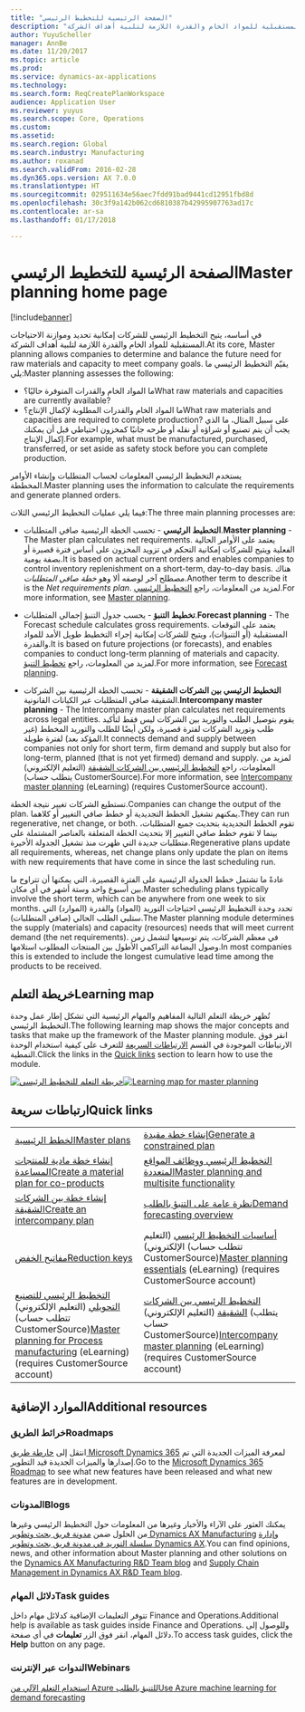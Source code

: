 ```yaml
---
title: "الصفحة الرئيسية للتخطيط الرئيسي"
description: "يتيح التخطيط الرئيسي للشركات إمكانية تحديد وموازنة الاحتياجات المستقبلية للمواد الخام والقدرة اللازمة لتلبية أهداف الشركة."
author: YuyuScheller
manager: AnnBe
ms.date: 11/20/2017
ms.topic: article
ms.prod: 
ms.service: dynamics-ax-applications
ms.technology: 
ms.search.form: ReqCreatePlanWorkspace
audience: Application User
ms.reviewer: yuyus
ms.search.scope: Core, Operations
ms.custom: 
ms.assetid: 
ms.search.region: Global
ms.search.industry: Manufacturing
ms.author: roxanad
ms.search.validFrom: 2016-02-28
ms.dyn365.ops.version: AX 7.0.0
ms.translationtype: HT
ms.sourcegitcommit: 029511634e56aec7fdd91bad9441cd12951fbd8d
ms.openlocfilehash: 30c3f9a142b062cd6810387b42995907763ad17c
ms.contentlocale: ar-sa
ms.lasthandoff: 01/17/2018

---
```


# <a name="master-planning-home-page"></a><span data-ttu-id="15df3-103">الصفحة الرئيسية للتخطيط الرئيسي</span><span class="sxs-lookup"><span data-stu-id="15df3-103">Master planning home page</span></span>

[!include[banner](../includes/banner.md)]


<span data-ttu-id="15df3-104">في أساسه، يتيح التخطيط الرئيسي للشركات إمكانية تحديد وموازنة الاحتياجات المستقبلية للمواد الخام والقدرة اللازمة لتلبية أهداف الشركة.</span><span class="sxs-lookup"><span data-stu-id="15df3-104">At its core, Master planning allows companies to determine and balance the future need for raw materials and capacity to meet company goals.</span></span> <span data-ttu-id="15df3-105">يقيّم التخطيط الرئيسي ما يلي:</span><span class="sxs-lookup"><span data-stu-id="15df3-105">Master planning assesses the following:</span></span> 

-  <span data-ttu-id="15df3-106">ما المواد الخام والقدرات المتوفرة حاليًا؟</span><span class="sxs-lookup"><span data-stu-id="15df3-106">What raw materials and capacities are currently available?</span></span> 
-  <span data-ttu-id="15df3-107">ما المواد الخام والقدرات المطلوبة لإكمال الإنتاج؟</span><span class="sxs-lookup"><span data-stu-id="15df3-107">What raw materials and capacities are required to complete production?</span></span> <span data-ttu-id="15df3-108">على سبيل المثال، ما الذي يجب أن يتم تصنيع أو شراؤه أو نقله أو طرحه جانبًا كمخزون احتياطي قبل أن يمكنك إكمال الإنتاج.</span><span class="sxs-lookup"><span data-stu-id="15df3-108">For example, what must be manufactured, purchased, transferred, or set aside as safety stock before you can complete production.</span></span>

<span data-ttu-id="15df3-109">يستخدم التخطيط الرئيسي المعلومات لحساب المتطلبات وإنشاء الأوامر المخططة.</span><span class="sxs-lookup"><span data-stu-id="15df3-109">Master planning uses the information to calculate the requirements and generate planned orders.</span></span>

<span data-ttu-id="15df3-110">فيما يلي عمليات التخطيط الرئيسي الثلاث:</span><span class="sxs-lookup"><span data-stu-id="15df3-110">The three main planning processes are:</span></span>

-  <span data-ttu-id="15df3-111">**التخطيط الرئيسي** - تحسب الخطة الرئيسية صافي المتطلبات.</span><span class="sxs-lookup"><span data-stu-id="15df3-111">**Master planning** - The Master plan calculates net requirements.</span></span> <span data-ttu-id="15df3-112">يعتمد على الأوامر الحالية الفعلية ويتيح للشركات إمكانية التحكم في تزويد المخزون على أساس فترة قصيرة أو بصفة يومية.</span><span class="sxs-lookup"><span data-stu-id="15df3-112">It is based on actual current orders and enables companies to control inventory replenishment on a short-term, day-to-day basis.</span></span> <span data-ttu-id="15df3-113">هناك مصطلح آخر لوصفه ألا وهو *خطة صافي المتطلبات*.</span><span class="sxs-lookup"><span data-stu-id="15df3-113">Another term to describe it is the *Net requirements plan*.</span></span> <span data-ttu-id="15df3-114">لمزيد من المعلومات، راجع [التخطيط الرئيسي](master-plans.md).</span><span class="sxs-lookup"><span data-stu-id="15df3-114">For more information, see [Master planning](master-plans.md).</span></span> 

-  <span data-ttu-id="15df3-115">**تخطيط التنبؤ** - يحسب جدول التنبؤ إجمالي المتطلبات.</span><span class="sxs-lookup"><span data-stu-id="15df3-115">**Forecast planning** - The Forecast schedule calculates gross requirements.</span></span> <span data-ttu-id="15df3-116">يعتمد على التوقعات المستقبلية (أو التنبؤات)، ويتيح للشركات إمكانية إجراء التخطيط طويل الأمد للمواد والقدرة.</span><span class="sxs-lookup"><span data-stu-id="15df3-116">It is based on future projections (or forecasts), and enables companies to conduct long-term planning of materials and capacity.</span></span> <span data-ttu-id="15df3-117">لمزيد من المعلومات، راجع [تخطيط التنبؤ](introduction-demand-forecasting.md).</span><span class="sxs-lookup"><span data-stu-id="15df3-117">For more information, see [Forecast planning](introduction-demand-forecasting.md).</span></span> 

-  <span data-ttu-id="15df3-118">**التخطيط الرئيسي بين الشركات الشقيقة** - تحسب الخطة الرئيسية بين الشركات الشقيقة صافي المتطلبات عبر الكيانات القانونية.</span><span class="sxs-lookup"><span data-stu-id="15df3-118">**Intercompany master planning** - The Intercompany master plan calculates net requirements across legal entities.</span></span> <span data-ttu-id="15df3-119">يقوم بتوصيل الطلب والتوريد بين الشركات ليس فقط لتأكيد طلب وتوريد الشركات لفترة قصيرة، ولكن أيضًا للطلب والتوريد المخطط (غير المؤكد بعد) لفترة طويلة.</span><span class="sxs-lookup"><span data-stu-id="15df3-119">It connects demand and supply between companies not only for short term, firm demand and supply but also for long-term, planned (that is not yet firmed) demand and supply.</span></span> <span data-ttu-id="15df3-120">لمزيد من المعلومات، راجع [التخطيط الرئيسي بين الشركات الشقيقة](https://mbspartner.microsoft.com/AX/CourseOverview/1276) (التعليم الإلكتروني) (يتطلب حساب CustomerSource).</span><span class="sxs-lookup"><span data-stu-id="15df3-120">For more information, see [Intercompany master planning](https://mbspartner.microsoft.com/AX/CourseOverview/1276)  (eLearning) (requires CustomerSource account).</span></span> 

<span data-ttu-id="15df3-121">تستطيع الشركات تغيير نتيجة الخطة.</span><span class="sxs-lookup"><span data-stu-id="15df3-121">Companies can change the output of the plan.</span></span> <span data-ttu-id="15df3-122">يمكنهم تشغيل الخطط التجديدية أو خطط صافي التغيير أو كلاهما.</span><span class="sxs-lookup"><span data-stu-id="15df3-122">They can run regenerative, net change, or both.</span></span> <span data-ttu-id="15df3-123">تقوم الخطط التجديدية بتحديث جميع المتطلبات، بينما لا تقوم خطط صافي التغيير إلا بتحديث الخطة المتعلقة بالعناصر المشتملة على متطلبات جديدة التي ظهرت منذ تشغيل الجدولة الأخيرة.</span><span class="sxs-lookup"><span data-stu-id="15df3-123">Regenerative plans update all requirements, whereas, net change plans only update the plan on items with new requirements that have come in since the last scheduling run.</span></span>

<span data-ttu-id="15df3-124">عادةً ما تشتمل خطط الجدولة الرئيسية على الفترة القصيرة، التي يمكنها أن تتراوح ما بين أسبوع واحد وستة أشهر في أي مكان.</span><span class="sxs-lookup"><span data-stu-id="15df3-124">Master scheduling plans typically involve the short term, which can be anywhere from one week to six months.</span></span> <span data-ttu-id="15df3-125">تحدد وحدة التخطيط الرئيسي احتياجات التوريد (المواد) والقدرة (الموارد) التي ستلبي الطلب الحالي (صافي المتطلبات).</span><span class="sxs-lookup"><span data-stu-id="15df3-125">The Master planning module determines the supply (materials) and capacity (resources) needs that will meet current demand (the net requirements).</span></span> <span data-ttu-id="15df3-126">في معظم الشركات، يتم توسيعها لتشمل زمن وصول البضاعة التراكمي الأطول بين المنتجات المطلوب استلامها.</span><span class="sxs-lookup"><span data-stu-id="15df3-126">In most companies this is extended to include the longest cumulative lead time among the products to be received.</span></span>

## <a name="learning-map"></a><span data-ttu-id="15df3-127">خريطة التعلم</span><span class="sxs-lookup"><span data-stu-id="15df3-127">Learning map</span></span>

<span data-ttu-id="15df3-128">تُظهر خريطة التعلم‬ التالية المفاهيم والمهام الرئيسية التي تشكل إطار عمل وحدة التخطيط الرئيسي.</span><span class="sxs-lookup"><span data-stu-id="15df3-128">The following learning map shows the major concepts and tasks that make up the framework of the Master planning module.</span></span> <span data-ttu-id="15df3-129">انقر فوق الارتباطات الموجودة في القسم [الارتباطات السريعة](#quick-links) للتعرف على كيفية استخدام الوحدة النمطية.</span><span class="sxs-lookup"><span data-stu-id="15df3-129">Click the links in the [Quick links](#quick-links) section to learn how to use the module.</span></span>

<span data-ttu-id="15df3-130">[![خريطة التعلم للتخطيط الرئيسي](./media/master-planning-learning-map.png)](./media/master-planning-learning-map.png)</span><span class="sxs-lookup"><span data-stu-id="15df3-130">[![Learning map for master planning](./media/master-planning-learning-map.png)](./media/master-planning-learning-map.png)</span></span>

## <a name="quick-links"></a><span data-ttu-id="15df3-131">ارتباطات سريعة</span><span class="sxs-lookup"><span data-stu-id="15df3-131">Quick links</span></span>
|      |   |
|------|---|
|        [<span data-ttu-id="15df3-132">الخطط الرئيسية</span><span class="sxs-lookup"><span data-stu-id="15df3-132">Master plans</span></span>](master-plans.md)       |     [<span data-ttu-id="15df3-133">إنشاء خطة مقيدة</span><span class="sxs-lookup"><span data-stu-id="15df3-133">Generate a constrained plan</span></span>](./tasks/constrained-plan.md)  |
| [<span data-ttu-id="15df3-134">إنشاء خطة مادية للمنتجات المساعدة</span><span class="sxs-lookup"><span data-stu-id="15df3-134">Create a material plan for co-products</span></span>](./tasks/create-material-plan-co-products.md)   |  [<span data-ttu-id="15df3-135">التخطيط الرئيسي ووظائف المواقع المتعددة</span><span class="sxs-lookup"><span data-stu-id="15df3-135">Master planning and multisite functionality</span></span>](master-plan-multisite-functionality.md)  |
| [<span data-ttu-id="15df3-136">إنشاء خطة بين الشركات الشقيقة</span><span class="sxs-lookup"><span data-stu-id="15df3-136">Create an intercompany plan</span></span>](./tasks/create-intercompany-plan.md) | [<span data-ttu-id="15df3-137">نظرة عامة على التنبؤ بالطلب‬</span><span class="sxs-lookup"><span data-stu-id="15df3-137">Demand forecasting overview</span></span>](introduction-demand-forecasting.md)  | 
|[<span data-ttu-id="15df3-138">مفاتيح الخفض</span><span class="sxs-lookup"><span data-stu-id="15df3-138">Reduction keys</span></span>](reduction-keys.md)| <span data-ttu-id="15df3-139">[أساسيات التخطيط الرئيسي](https://mbspartner.microsoft.com/AX/CourseOverview/1275) (التعليم الإلكتروني) (تتطلب حساب CustomerSource)</span><span class="sxs-lookup"><span data-stu-id="15df3-139">[Master planning essentials](https://mbspartner.microsoft.com/AX/CourseOverview/1275) (eLearning) (requires CustomerSource account)</span></span>     |
|  <span data-ttu-id="15df3-140">[التخطيط الرئيسي للتصنيع التحويلي](https://mbspartner.microsoft.com/D365E/CourseOverview/1514) (التعليم الإلكتروني) (تتطلب حساب CustomerSource)</span><span class="sxs-lookup"><span data-stu-id="15df3-140">[Master planning for Process manufacturing](https://mbspartner.microsoft.com/D365E/CourseOverview/1514) (eLearning) (requires CustomerSource account)</span></span> | <span data-ttu-id="15df3-141">[التخطيط الرئيسي بين الشركات الشقيقة](https://mbspartner.microsoft.com/AX/CourseOverview/1276) (التعليم الإلكتروني) (يتطلب حساب CustomerSource)</span><span class="sxs-lookup"><span data-stu-id="15df3-141">[Intercompany master planning](https://mbspartner.microsoft.com/AX/CourseOverview/1276) (eLearning) (requires CustomerSource account)</span></span>|
                                  
## <a name="additional-resources"></a><span data-ttu-id="15df3-142">الموارد الإضافية</span><span class="sxs-lookup"><span data-stu-id="15df3-142">Additional resources</span></span>

### <a name="roadmaps"></a><span data-ttu-id="15df3-143">خرائط الطريق</span><span class="sxs-lookup"><span data-stu-id="15df3-143">Roadmaps</span></span>
<span data-ttu-id="15df3-144">انتقل إلى [خارطة طريق Microsoft Dynamics 365](https://roadmap.dynamics.com/) لمعرفة الميزات الجديدة التي تم إصدارها والميزات الجديدة قيد التطوير.</span><span class="sxs-lookup"><span data-stu-id="15df3-144">Go to the [Microsoft Dynamics 365 Roadmap](https://roadmap.dynamics.com/) to see what new features have been released and what new features are in development.</span></span>

### <a name="blogs"></a><span data-ttu-id="15df3-145">المدونات</span><span class="sxs-lookup"><span data-stu-id="15df3-145">Blogs</span></span>
<span data-ttu-id="15df3-146">يمكنك العثور على الآراء والأخبار وغيرها من المعلومات حول التخطيط الرئيسي وغيرها من الحلول ضمن [مدونة فريق بحث وتطوير Dynamics AX Manufacturing](https://blogs.msdn.microsoft.com/axmfg) و[إدارة سلسلة التوريد في مدونة فريق بحث وتطوير Dynamics AX](https://blogs.msdn.microsoft.com/dynamicsaxscm).</span><span class="sxs-lookup"><span data-stu-id="15df3-146">You can find opinions, news, and other information about Master planning and other solutions on the [Dynamics AX Manufacturing R&D Team blog](https://blogs.msdn.microsoft.com/axmfg) and [Supply Chain Management in Dynamics AX R&D Team blog](https://blogs.msdn.microsoft.com/dynamicsaxscm).</span></span>

### <a name="task-guides"></a><span data-ttu-id="15df3-147">دلائل المهام</span><span class="sxs-lookup"><span data-stu-id="15df3-147">Task guides</span></span>
<span data-ttu-id="15df3-148">تتوفر التعليمات الإضافية كدلائل مهام داخل Finance and Operations.</span><span class="sxs-lookup"><span data-stu-id="15df3-148">Additional help is available as task guides inside Finance and Operations.</span></span> <span data-ttu-id="15df3-149">وللوصول إلى دلائل المهام، انقر فوق الزر **تعليمات** في أي صفحة.</span><span class="sxs-lookup"><span data-stu-id="15df3-149">To access task guides, click the **Help** button on any page.</span></span>

### <a name="webinars"></a><span data-ttu-id="15df3-150">الندوات عبر الإنترنت</span><span class="sxs-lookup"><span data-stu-id="15df3-150">Webinars</span></span>
[<span data-ttu-id="15df3-151">استخدام التعلم الآلي من Azure للتنبؤ بالطلب</span><span class="sxs-lookup"><span data-stu-id="15df3-151">Use Azure machine learning for demand forecasting</span></span>](https://www.youtube.com/watch?v=4nQsccdFFDA&feature=youtu.be)





